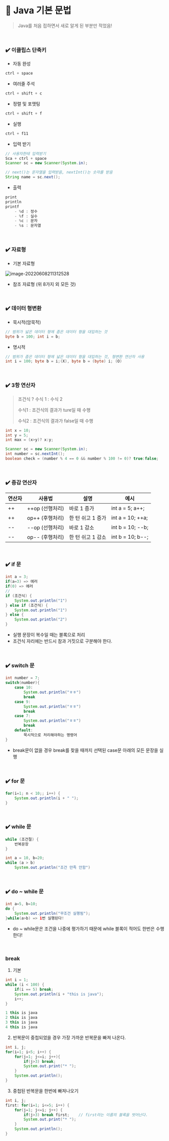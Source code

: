 # 🧋 Java 기본 문법

> Java를 처음 접하면서 새로 알게 된 부분만 적었음!

<br>

### ✔️ 이클립스 단축키

- 자동 완성

```java
ctrl + space 
```

- 여러줄 주석

```java
ctrl + shift + c
```

- 정렬 및 포맷팅

```java
ctrl + shift + f
```

- 실행

```java
ctrl + f11
```

- 입력 받기

```java
// 사용자한테 입력받기
Sca + ctrl + space
Scanner sc = new Scanner(System.in);

// next()는 문자열을 입력받음, nextInt()는 숫자를 받음
String name = sc.next();
```

- 출력

```java
print
println
printf
    - %d : 정수
    - %f : 실수
    - %c : 문자
    - %s : 문자열
```



<br>

### ✔️ 자료형

- 기본 자료형

![image-20220608211312528](Java%20%EA%B8%B0%EC%B4%88.assets/image-20220608211312528.png)

- 참조 자료형 (위 8가지 외 모든 것)

<br>

### ✔️ 데이터 형변환

- 묵시적(암묵적)

```java
// 범위가 넓은 데이터 형에 좁은 데이터 형을 대입하는 것
byte b = 100; int i = b;
```

- 명시적

```java
// 범위가 좁은 데이터 형에 넓은 데이터 형을 대입하는 것, 형변환 연산자 사용
int i = 100; byte b = i;(X), byte b = (byte) i; (O)
```

<br>



### ✔️ 3항 연산자

> 조건식 ? 수식 1 : 수식 2
>
> 수식1 : 조건식의 결과가 ture일 때 수행
>
> 수식2 : 조건식의 결과가 false일 때 수행

```java
int x = 10;
int y = 5;
int max = (x>y)? x:y;

Scanner sc = new Scanner(System.in);
int number = sc.nextInt();
boolean check = (number % 4 == 0 && number % 100 != 0)? true:false;
```

<br>

### ✔️ 증감 연산자

| 연산자 | 사용법          | 설명              | 예시              |
| ------ | --------------- | ----------------- | ----------------- |
| ++     | ++op (선행처리) | 바로 1 증가       | int a = 5; a++;   |
| ++     | op++ (후행처리) | 한 턴 쉬고 1 증가 | int a = 10; ++a;  |
| --     | --op (선행처리) | 바로 1 감소       | int b =  10; --b; |
| --     | op-- (후행처리) | 한 턴 쉬고 1 감소 | int b = 10; b--;  |

<br>

### ✔️ if 문

```java
int a = 3;
if(a=3) => 에러
if(0) => 에러
//    
if (조건식) {
    System.out.println("1")
} else if (조건식) {
    System.out.println("1")
} else {
    System.out.println("2")
}
```

- 실행 문장이 복수일 때는 블록으로 처리
- 조건식 자리에는 반드시 참과 거짓으로 구분해야 한다. 

<br>

### ✔️ switch 문

```java
int number = 7;
switch(number){
    case 10:
        System.out.println("ㅎㅎ")
        break
    case 9:
        System.out.println("ㅎㅎ")
        break
    case 7:
        System.out.println("ㅎㅎ")
        break
    default:
        묵시적으로 처리해야하는 명령어
}
```

- break문이 없을 경우 break를 찾을 때까지 선택된 case문 아래의 모든 문장을 실행

<br>

### ✔️ for 문

```java
for(i=1; n < 10;; i++) {
    System.out.println(i + " ");
}
```

<br>

### ✔️ while 문

```java
while (조건절) {
    반복문장
}

int a = 10, b=20;
while (a > b)
    System.out.println("조건 만족 안함")
```

<br>

### ✔️ do ~ while 문

```java
int a=5, b=10;
do {
    System.out.println("무조건 실행됨");
}while(a>b) => 1번 실행된다!
```

- do ~ while문은 조건을 나중에 평가하기 때문에 while 블록이 적어도 한번은 수행한다!

<br>

### break

1. 기본

```java
int i = 1;
while (i < 100) {
    if(i == 5) break;
    System.out.println(i + "this is java");
    i++;
}

1 this is java
2 this is java
3 this is java
4 this is java
```

2. 반복문이 중첩되었을 경우 가장 가까운 반복문을 빠져 나온다.

```java
int i, j;
for(i=1; i<5; i++) {
    for(j=1; j<=i; j++){
        if(j>3) break;
        System.out.print("* ");
    }
    System.out.println();
}
```

3. 중첩된 반복문을 한번에 빠져나오기

```java
int i, j;
first: for(i=1; i<=5; i++) {
    for(j=1; j<=i; j++) {
        if(j>3) break first;	// first라는 이름의 블록을 벗어난다.
    	System.out.print("* ");
    }
    System.out.println();
}
```

